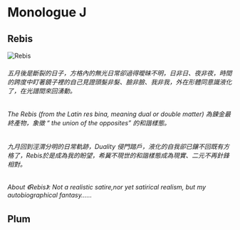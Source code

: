 # Monologue J



## Rebis
![Rebis]("https://github.com/j40518/taoyun.github.io/blob/ff16bc691435f0d8af438ee53447661ba5790775/IMG_7413%20(1).JPG")
###### 五月後是斷裂的日子，方格內的無光日常卻過得曖昧不明，日非日、夜非夜，時間的跨度中盯著鏡子裡的自己見證頭髮非髮、臉非臉、我非我，外在形體同意識液化了，在光譜間來回湧動。 

###### The Rebis (from the Latin res bina, meaning dual or double matter) 為鍊金最終產物，象徵 “ the union of the opposites” 的和諧樣態。

###### 九月回到涇渭分明的日常軌跡，Duality 侵門踏戶，液化的自我卻已鑲不回既有方格了，Rebis於是成為我的盼望，希冀不現世的和諧樣態成為現實、二元不再針鋒相對。

###### About 《Rebis》: Not a realistic satire,nor yet satirical realism, but my autobiographical fantasy……





## Plum 







